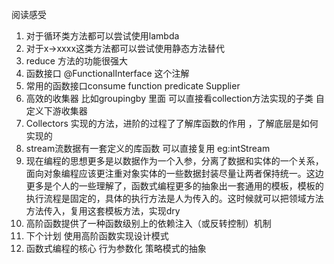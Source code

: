 阅读感受
1. 对于循环类方法都可以尝试使用lambda
2. 对于x->xxxx这类方法都可以尝试使用静态方法替代
3. reduce 方法的功能很强大
4. 函数接口  @FunctionalInterface 这个注解
5. 常用的函数接口consume function predicate Supplier
6. 高效的收集器 比如groupingby 里面 可以直接看collection方法实现的子类 自定义下游收集器
7. Collectors 实现的方法，进阶的过程了了解库函数的作用 ，了解底层是如何实现的
8. stream流数据有一套定义的库函数 可以直接复用 eg:intStream
9. 现在编程的思想更多是以数据作为一个入参，分离了数据和实体的一个关系，面向对象编程应该更注重对象实体的一些数据封装尽量让两者保持统一。这边更多是个人的一些理解了，函数式编程更多的抽象出一套通用的模板，模板的执行流程是固定的，具体的执行方法是人为传入的。这时候就可以把领域方法方法传入，复用这套模板方法，实现dry
10. 高阶函数提供了一种函数级别上的依赖注入（或反转控制）机制
11. 下个计划 使用高阶函数实现设计模式
12. 函数式编程的核心 行为参数化 策略模式的抽象
